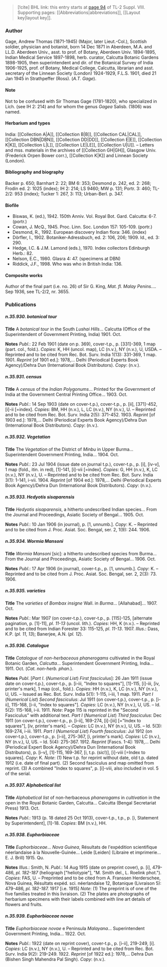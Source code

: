 > [!cite] BHL link: this entry starts at [page 94](https://www.biodiversitylibrary.org/item/103832#page/106/mode/1up) of TL-2 Suppl. VIII.
> Supporting pages: [[Abbreviations|abbreviations]], [[Layout key|layout key]].

### Author

Gage, Andrew Thomas (1871-1945) (Major, later Lieut.-Col.), Scottish soldier, physician and botanist, born 14 Dec 1871 in Aberdeen, M.A. and LL.D. Aberdeen Univ., asst. to prof. of Botany, Aberdeen Univ. 1894-1895, Indian Medical Service 1897-1898, herb. curator, Calcutta Botanic Gardens 1898-1905, then superintendent and dir. of the Botanical Survey of India 1906-1925, prof. of Botany, Medical College, Calcutta, librarian and asst. secretary of the Linnean Society (London) 1924-1929, F.L.S. 1901, died 21 Jan 1945 in Strathpeffer (Ross). (*A.T. Gage*).

#### Note

Not to be confused with Sir Thomas Gage (1781-1820), who specialized in Lich. (see IH 2: 214) and for whom the genus *Gagea* Salisb. (1806) was named.

#### Herbarium and types

India: [[Collection A|A]], [[Collection B|B]], [[Collection CAL|CAL]], [[Collection DBN|DBN]], [[Collection DD|DD]], [[Collection E|E]], [[Collection K|K]], [[Collection L|L]], [[Collection LE|LE]], [[Collection U|U]]. – Letters and mss. materials in the archives of [[Collection GH|GH]], Glasgow Univ. (Frederick Orpen Bower corr.), [[Collection K|K]] and Linnean Society (London).

#### Bibliography and biography

Backer p. 650; Barnhart 2: 22; BM 6: 353; Desmond p. 242, ed. 2: 268; Frodin ed. 2: 1025 (index); IH 2: 214; LS 9460; MW p. 131; Portr. 3: 460; TL-2/2: 953 (index); Tucker 1: 267, 3: 113; Urban-Berl. p. 347.

#### Biofile

- Biswas, K. (ed.), 1942. 150th Anniv. Vol. Royal Bot. Gard. Calcutta: 6-7. (portr.)
- Cowan, J. McQ., 1945. Proc. Linn. Soc. London 157: 105-109. (portr.)
- Desmond, R., 1992. European discovery Indian flora: 346. (index)
- Dörfler, I., 1902. Botaniker-Adressbuch, ed. 2: 106, 206; 1909. Id., ed. 3: 290.
- Hedge, I.C. & J.M. Lamond (eds.), 1970. Index collectors Edinburgh Herb.: 82.
- Nelson, E.C., 1980. Glasra 4: 47. (specimens at DBN)
- Riddick, J.F., 1998. Who was who in British India: 136.

#### Composite works

Author of the final part (i.e. no. 26) of Sir G. King, *Mat. fl. Malay Penins.*... Sep 1936, see TL-2/2, nr. 3655.

### Publications

##### n.35.930. botanical tour

**Title**
A *botanical tour* in the South *Lushai Hills*... Calcutta (Office of the Superintendent of Government Printing, India) 1901. Oct.

**Notes**
*Publ*.: 22 Feb 1901 (date on p. 369), cover-t.p., p. \[331\]-369, 1 map (part. col., fold.). *Copies*: K, HH (uncol. map), LC (n.v.), NY (n.v.), U, USDA. – Reprinted and to be cited from Rec. Bot. Surv. India 1(13): 331-369, 1 map. 1901.
*Reprint* \[of 1901 ed.\]: 1978,... Delhi (Periodical Experts Book Agency)/Dehra Dun (International Book Distributors). *Copy*: (n.v.).

##### n.35.931. census

**Title**
A *census* of the *Indian Polygonums*... Printed for the Government of India at the Government Central Printing Office... 1903. Oct.

**Notes**
*Publ*.: 14 Sep 1903 (date on cover-t.p.), cover-t.p., p. \[ii\], \[371\]-452, \[i\]-ii \[=index\]. *Copies*: BM, HH (n.v.), L, LC (n.v.), NY (n.v.), U. – Reprinted and to be cited from Rec. Bot. Surv. India 2(5): 371-452. 1903.
*Reprint* \[of 1903 ed.\]: 1978,... Delhi (Periodical Experts Book Agency)/Dehra Dun (International Book Distributors). *Copy*: (n.v.).

##### n.35.932. Vegetation

**Title**
The *Vegetation* of the District of *Minbu* in Upper Burma... Superintendent Government Printing, India... 1904. Oct.

**Notes**
*Publ*.: 23 Jul 1904 (issue date on journal t.p.), cover-t.p., p. \[i\], \[iv-v\], 1 map (fold., itin. in red), \[1\]-141, \[i\]-vii \[=index\]. *Copies*: G, HH (n.v.), K, LC (n.v.), NY (n.v.), U. – Reprinted and to be cited from Rec. Bot. Surv. India 3(1): 1-141, i-vii. 1904.
*Reprint* \[of 1904 ed.\]: 1978,... Delhi (Periodical Experts Book Agency)/Dehra Dun (International Book Distributors). *Copy*: (n.v.).

##### n.35.933. Hedyotis sisaparensis

**Title**
*Hedyotis sisaparensis*, a hitherto undescribed Indian species... From the Journal and Proceedings, Asiatic Society of Bengal... 1905. Oct.

**Notes**
*Publ*.: 10 Jan 1906 (in journal), p. \[1, unnumb.\]. *Copy*: K. – Reprinted and to be cited from J. Proc. Asiat. Soc. Bengal, ser. 2, 1(9): 244. 1906.

##### n.35.934. Wormia Mansoni

**Title**
*Wormia Mansoni* \[sic\]: a hitherto undescribed species from Burma... From the Journal and Proceedings, Asiatic Society of Bengal... 1906. Oct.

**Notes**
*Publ*.: 17 Apr 1906 (in journal), cover-t.p., p. \[1, unnumb.\]. *Copy*: K. – Reprinted and to be cited from J. Proc. Asiat. Soc. Bengal, ser. 2, 2(3): 73. 1906.

##### n.35.935. varieties

**Title**
The *varieties* of *Bombax insigne* Wall. in *Burma*... \[Allahabad\]... 1907. Oct.

**Notes**
*Publ*.: Mar 1907 (on cover-t.p.), cover-t.p., p. \[115\]-125, \[alternate pagination, p. \[1\]-11\], *pl*. *11-13* (uncol. lith.). *Copies*: HH, K (n.v.). – Reprinted and to be cited from Indian Forester 33: 115-125, *pl*. *11-13*. 1907.
*Illus*.: Dass, K.P. (*pl. 11*, *13*); Banerjee, A.N. (*pl. 12*).

##### n.35.936. Catalogue

**Title**
*Catalogue* of *non-herbaceous phanerogams* cultivated in the Royal Botanic Garden, *Calcutta*... Superintendent Government Printing, India... 1911. Oct. (*Cat. non-herb. phan.*).

**Notes**
*Publ*. \[*Part I*. (*Numerical List*) *First fasciculus*\]: 26 Jan 1911 (issue date on cover-t.p.), cover-t.p., p. \[i-iii, "Index to squares"\], \[1\]-115, \[i\]-iii, \[iv, printer's mark\], 1 map (col., fold.). *Copies*: HH (n.v.), K, LC (n.v.), NY (n.v.), U, US. – Issued as Rec. Bot. Surv. India 5(1): 1-115, i-iii, 1 map. 1911.
*Part I* (*Numerical List*) *Second fasciculus*: Jul 1911 (on cover-t.p.), cover-t.p., p. \[i-ii\], 115-168, \[i-ii, "Index to squares"\]. *Copies*: LC (n.v.), NY (n.v.), U, US. – Id. 5(2): 115-168, i-ii. 1911.
*Note*: Page 115 is reprinted in the "Second Fasciculus" with additional text.
*Part I* (*Numerical List*) *Third fasciculus*: Dec 1911 (on cover-t.p.), cover-t.p., p. \[i-ii\], 169-274, \[i\]-\[iii\] \[="Index to squares"\], \[iv, printer's mark\]. – *Copies*: LC (n.v.), NY (n.v.), U, US. – Id. 5(3): 169-274, i-iii. 1911.
*Part I* (*Numerical List*) *Fourth fasciculus*: Jul 1912 (on cover-t.p.), cover-t.p., p. \[i-ii\], 275-367, \[i, printer's mark\]. *Copies*: LC (n.v.), NY (n.v.), U, US. – Id. 5(4): 275-367. 1912.
*Reprint* \[Fascs. 1-4\]: 1978,... Delhi (Periodical Expert Book Agency)/Dehra Dun (International Book Distributors), p. \[i-v\], \[1\]-115, 169-367, \[i, t.p. (sic!)\], \[i\]-viii \[=Index to squares\]. *Copy*: K.
*Note*: (1) New t.p. for reprint without date, old t.p. dated 1912 (i.e. date of final part). (2) Second fasciculus and map omitted from reprint. (3) A combined "Index to squares", p. \[i\]-viii, also included in vol. 5 of the serial.

##### n.35.937. Alphabetical list

**Title**
*Alphabetical list* of non-herbaceous *phanerogams* in *cultivation* in the open in the Royal Botanic Garden, Calcutta... Calcutta (Bengal Secretariat Press) 1913. Oct.

**Notes**
*Publ*.: 1913 (p. 18 dated 25 Oct 1913), cover-t.p., t.p., p. \[i, Statement by Superintendent\], \[1\]-18. *Copies*: BM (n.v.), HH.

##### n.35.938. Euphorbiaceae

**Title**
*Euphorbiaceae*... *Nova Guinea*, Résultats de l'expédition scientifique néerlandaise à la Nouvelle-Guinée... Leide \[Leiden\] (Libraire et imprimerie... E. J. Brill) 1915. Qu.

**Notes**
*Illus*.: Smith, N.
*Publ*.: 14 Aug 1915 (date on preprint cover), p. \[i\], 479-486, *pl. 182-187* (heliograph \["heliotypie"\], "M. Smith del., L. Roelink phot."). *Copies*: FAS, U. – Preprinted and to be cited from A. Franssen Herderschee, Nova Guinea, Résultats expéd. sci. néerlandaise 12, Botanique (Livraison 5): 479-486, *pl. 182-187.* 1917 \[i.e. 1915\]
*Note*: (1) The preprint is of one of the five families treated in this livraison. (2) The plates are photographs of herbarium specimens with their labels combined with line art details of flowers and fruits.

##### n.35.939. Euphorbiaceae novae

**Title**
*Euphorbiaceae novae* e Peninsula *Malayana*... Superintendent Government Printing, India... 1922. Oct.

**Notes**
*Publ*.: 1922 (date on reprint cover), cover-t.p., p. \[i-ii\], 219-249, \[i\]. *Copies*: LC (n.v.), NY (n.v.), U. – Reprinted and to be cited from Rec. Bot. Surv. India 9(2): 219-249. 1922.
*Reprint* \[of 1922 ed.\]: 1978,... Dehra Dun (Bishen Singh Mahendra Pal Singh). *Copy*: (n.v.).

